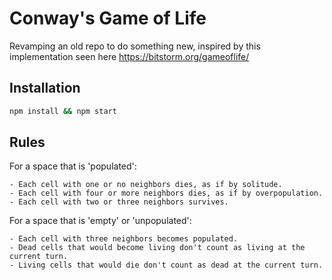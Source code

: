 # Conway's Game of Life
 
Revamping an old repo to do something new, inspired by this implementation seen here https://bitstorm.org/gameoflife/
 
## Installation 

```sh
npm install && npm start
```

## Rules

For a space that is 'populated':
```
- Each cell with one or no neighbors dies, as if by solitude. 
- Each cell with four or more neighbors dies, as if by overpopulation. 
- Each cell with two or three neighbors survives. 
```

For a space that is 'empty' or 'unpopulated':
```
- Each cell with three neighbors becomes populated.
- Dead cells that would become living don't count as living at the current turn.
- Living cells that would die don't count as dead at the current turn.
```

